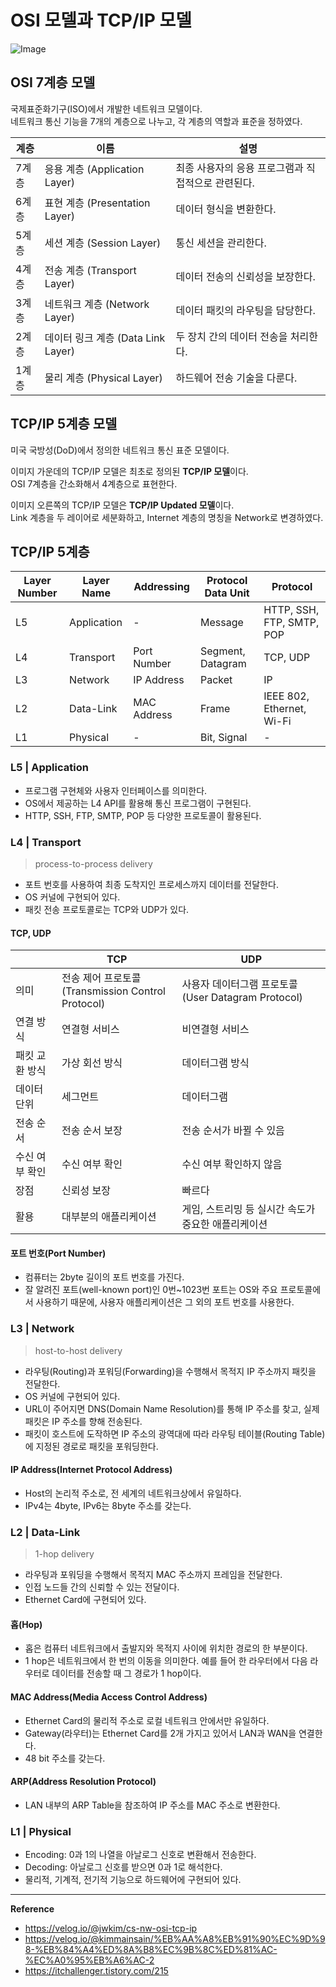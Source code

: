 # OSI 모델과 TCP/IP 모델

![Image](https://github.com/user-attachments/assets/5fa2e69a-47ca-4051-bb57-f342c80e3b08)

## OSI 7계층 모델
국제표준화기구(ISO)에서 개발한 네트워크 모델이다.<br>
네트워크 통신 기능을 7개의 계층으로 나누고, 각 계층의 역할과 표준을 정하였다.

| 계층  | 이름                        | 설명                               |
|------|-----------------------------|------------------------------------|
| 7계층 | 응용 계층 (Application Layer) | 최종 사용자의 응용 프로그램과 직접적으로 관련된다. |
| 6계층 | 표현 계층 (Presentation Layer) | 데이터 형식을 변환한다. |
| 5계층 | 세션 계층 (Session Layer) | 통신 세션을 관리한다. |
| 4계층 | 전송 계층 (Transport Layer) | 데이터 전송의 신뢰성을 보장한다. |
| 3계층 | 네트워크 계층 (Network Layer) | 데이터 패킷의 라우팅을 담당한다. |
| 2계층 | 데이터 링크 계층 (Data Link Layer) | 두 장치 간의 데이터 전송을 처리한다. |
| 1계층 | 물리 계층 (Physical Layer) | 하드웨어 전송 기술을 다룬다. |

## TCP/IP 5계층 모델
미국 국방성(DoD)에서 정의한 네트워크 통신 표준 모델이다.

이미지 가운데의 TCP/IP 모델은 최초로 정의된 **TCP/IP 모델**이다.<br>
OSI 7계층을 간소화해서 4계층으로 표현한다.

이미지 오른쪽의 TCP/IP 모델은 **TCP/IP Updated 모델**이다.<br>
Link 계층을 두 레이어로 세분화하고, Internet 계층의 명칭을 Network로 변경하였다.

## TCP/IP 5계층
| Layer Number | Layer Name  | Addressing  | Protocol Data Unit | Protocol                  |
|--------------|-------------|-------------|--------------------|---------------------------|
| L5           | Application | -           | Message            | HTTP, SSH, FTP, SMTP, POP |
| L4           | Transport   | Port Number | Segment, Datagram  | TCP, UDP                  |
| L3           | Network     | IP Address  | Packet             | IP                        |
| L2           | Data-Link   | MAC Address | Frame              | IEEE 802, Ethernet, Wi-Fi |
| L1           | Physical    | -           | Bit, Signal        | -                         |

### L5 | Application
- 프로그램 구현체와 사용자 인터페이스를 의미한다.
- OS에서 제공하는 L4 API를 활용해 통신 프로그램이 구현된다.
- HTTP, SSH, FTP, SMTP, POP 등 다양한 프로토콜이 활용된다.

### L4 | Transport
> process-to-process delivery
- 포트 번호를 사용하여 최종 도착지인 프로세스까지 데이터를 전달한다.
- OS 커널에 구현되어 있다.
- 패킷 전송 프로토콜로는 TCP와 UDP가 있다.

#### TCP, UDP
|          | TCP                                           | UDP                                        |
|----------|-----------------------------------------------|--------------------------------------------|
| 의미       | 전송 제어 프로토콜<br>(Transmission Control Protocol) | 사용자 데이터그램 프로토콜<br>(User Datagram Protocol) |
| 연결 방식    | 연결형 서비스                                       | 비연결형 서비스                                   |
| 패킷 교환 방식 | 가상 회선 방식                                      | 데이터그램 방식                                   |
| 데이터 단위   | 세그먼트                                          | 데이터그램                                      |
| 전송 순서    | 전송 순서 보장                                      | 전송 순서가 바뀔 수 있음                             |
| 수신 여부 확인 | 수신 여부 확인                                      | 수신 여부 확인하지 않음                              |
| 장점       | 신뢰성 보장                                        | 빠르다                                        |
| 활용       | 대부분의 애플리케이션                                   | 게임, 스트리밍 등 실시간 속도가 중요한 애플리케이션              |

#### 포트 번호(Port Number)
- 컴퓨터는 2byte 길이의 포트 번호를 가진다.
- 잘 알려진 포트(well-known port)인 0번~1023번 포트는 OS와 주요 프로토콜에서 사용하기 때문에, 사용자 애플리케이션은 그 외의 포트 번호를 사용한다.

### L3 | Network
> host-to-host delivery
- 라우팅(Routing)과 포워딩(Forwarding)을 수행해서 목적지 IP 주소까지 패킷을 전달한다.
- OS 커널에 구현되어 있다.
- URL이 주어지면 DNS(Domain Name Resolution)를 통해 IP 주소를 찾고, 실제 패킷은 IP 주소를 향해 전송된다.
- 패킷이 호스트에 도작하면 IP 주소의 광역대에 따라 라우팅 테이블(Routing Table)에 지정된 경로로 패킷을 포워딩한다.

#### IP Address(Internet Protocol Address)
- Host의 논리적 주소로, 전 세계의 네트워크상에서 유일하다.
- IPv4는 4byte, IPv6는 8byte 주소를 갖는다.

### L2 | Data-Link
> 1-hop delivery
- 라우팅과 포워딩을 수행해서 목적지 MAC 주소까지 프레임을 전달한다.
- 인접 노드들 간의 신뢰할 수 있는 전달이다.
- Ethernet Card에 구현되어 있다.

#### 홉(Hop)
- 홉은 컴퓨터 네트워크에서 출발지와 목적지 사이에 위치한 경로의 한 부분이다.
- 1 hop은 네트워크에서 한 번의 이동을 의미한다. 예를 들어 한 라우터에서 다음 라우터로 데이터를 전송할 때 그 경로가 1 hop이다.

#### MAC Address(Media Access Control Address)
- Ethernet Card의 물리적 주소로 로컬 네트워크 안에서만 유일하다.
- Gateway(라우터)는 Ethernet Card를 2개 가지고 있어서 LAN과 WAN을 연결한다.
- 48 bit 주소를 갖는다.

#### ARP(Address Resolution Protocol)
- LAN 내부의 ARP Table을 참조하여 IP 주소를 MAC 주소로 변환한다.

### L1 | Physical
- Encoding: 0과 1의 나열을 아날로그 신호로 변환해서 전송한다.
- Decoding: 아날로그 신호를 받으면 0과 1로 해석한다.
- 물리적, 기계적, 전기적 기능으로 하드웨어에 구현되어 있다.

---
**Reference**<br>
- https://velog.io/@jwkim/cs-nw-osi-tcp-ip
- https://velog.io/@kimmainsain/%EB%AA%A8%EB%91%90%EC%9D%98-%EB%84%A4%ED%8A%B8%EC%9B%8C%ED%81%AC-%EC%A0%95%EB%A6%AC-2
- https://itchallenger.tistory.com/215
